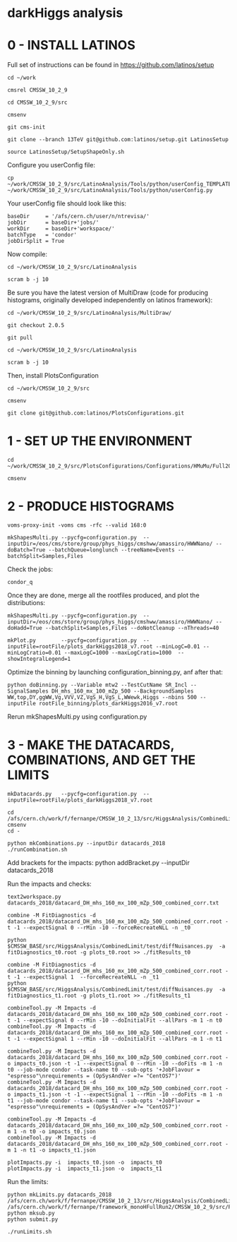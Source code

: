 darkHiggs analysis
======================

# 0 - INSTALL LATINOS

Full set of instructions can be found in https://github.com/latinos/setup

    cd ~/work

    cmsrel CMSSW_10_2_9

    cd CMSSW_10_2_9/src

    cmsenv

    git cms-init

    git clone --branch 13TeV git@github.com:latinos/setup.git LatinosSetup	

    source LatinosSetup/SetupShapeOnly.sh

Configure you userConfig file:

    cp ~/work/CMSSW_10_2_9/src/LatinoAnalysis/Tools/python/userConfig_TEMPLATE.py ~/work/CMSSW_10_2_9/src/LatinoAnalysis/Tools/python/userConfig.py

Your userConfig file should look like this:

    baseDir     = '/afs/cern.ch/user/n/ntrevisa/'
    jobDir      = baseDir+'jobs/'
    workDir     = baseDir+'workspace/'
    batchType   = 'condor'
    jobDirSplit = True

Now compile:

    cd ~/work/CMSSW_10_2_9/src/LatinoAnalysis

    scram b -j 10

Be sure you have the latest version of MultiDraw (code for producing histograms, originally developed independently on latinos framework):

    cd ~/work/CMSSW_10_2_9/src/LatinoAnalysis/MultiDraw/

    git checkout 2.0.5

    git pull

    cd ~/work/CMSSW_10_2_9/src/LatinoAnalysis

    scram b -j 10

Then, install PlotsConfiguration

    cd ~/work/CMSSW_10_2_9/src

    cmsenv

    git clone git@github.com:latinos/PlotsConfigurations.git

# 1 - SET UP THE ENVIRONMENT

    cd ~/work/CMSSW_10_2_9/src/PlotsConfigurations/Configurations/HMuMu/Full2016

    cmsenv

# 2 - PRODUCE HISTOGRAMS
  
    voms-proxy-init -voms cms -rfc --valid 168:0
 
    mkShapesMulti.py --pycfg=configuration.py  --inputDir=/eos/cms/store/group/phys_higgs/cmshww/amassiro/HWWNano/ --doBatch=True --batchQueue=longlunch --treeName=Events --batchSplit=Samples,Files
 
Check the jobs:

    condor_q

Once they are done, merge all the rootfiles produced, and plot the distributions:

    mkShapesMulti.py --pycfg=configuration.py  --inputDir=/eos/cms/store/group/phys_higgs/cmshww/amassiro/HWWNano/ --doHadd=True --batchSplit=Samples,Files --doNotCleanup --nThreads=40
 
    mkPlot.py        --pycfg=configuration.py  --inputFile=rootFile/plots_darkHiggs2018_v7.root --minLogC=0.01 --minLogCratio=0.01 --maxLogC=1000 --maxLogCratio=1000  --showIntegralLegend=1 


Optimize the binning by launching configuration_binning.py, anf after that:

    python doBinning.py --Variable mtw2 --TestCutName SR_Incl --SignalSamples DH_mhs_160_mx_100_mZp_500 --BackgroundSamples WW,top,DY,ggWW,Vg,VVV,VZ,VgS_H,VgS_L,WWewk,Higgs --nbins 500 --inputFile rootFile_binning/plots_darkHiggs2016_v7.root


Rerun mkShapesMulti.py using configuration.py


# 3 - MAKE THE DATACARDS, COMBINATIONS, AND GET THE LIMITS

    mkDatacards.py   --pycfg=configuration.py  --inputFile=rootFile/plots_darkHiggs2018_v7.root    
    
    cd /afs/cern.ch/work/f/fernanpe/CMSSW_10_2_13/src/HiggsAnalysis/CombinedLimit/	
    cmsenv
    cd -
    
    python mkCombinations.py --inputDir datacards_2018
    ./runCombination.sh


Add brackets for the impacts:
    python addBracket.py --inputDir datacards_2018

Run the impacts and checks:

    text2workspace.py datacards_2018/datacard_DH_mhs_160_mx_100_mZp_500_combined_corr.txt

    combine -M FitDiagnostics -d datacards_2018/datacard_DH_mhs_160_mx_100_mZp_500_combined_corr.root -t -1 --expectSignal 0 --rMin -10 --forceRecreateNLL -n _t0

    python $CMSSW_BASE/src/HiggsAnalysis/CombinedLimit/test/diffNuisances.py  -a fitDiagnostics_t0.root -g plots_t0.root >> ./fitResults_t0 

    combine -M FitDiagnostics -d datacards_2018/datacard_DH_mhs_160_mx_100_mZp_500_combined_corr.root -t -1 --expectSignal 1  --forceRecreateNLL -n _t1
    python $CMSSW_BASE/src/HiggsAnalysis/CombinedLimit/test/diffNuisances.py  -a fitDiagnostics_t1.root -g plots_t1.root >> ./fitResults_t1 

    combineTool.py -M Impacts -d datacards_2018/datacard_DH_mhs_160_mx_100_mZp_500_combined_corr.root -t -1 --expectSignal 0 --rMin -10 --doInitialFit --allPars -m 1 -n t0
    combineTool.py -M Impacts -d datacards_2018/datacard_DH_mhs_160_mx_100_mZp_500_combined_corr.root -t -1 --expectSignal 1 --rMin -10 --doInitialFit --allPars -m 1 -n t1

    combineTool.py -M Impacts -d datacards_2018/datacard_DH_mhs_160_mx_100_mZp_500_combined_corr.root -o impacts_t0.json -t -1 --expectSignal 0 --rMin -10 --doFits -m 1 -n t0 --job-mode condor --task-name t0 --sub-opts '+JobFlavour = "espresso"\nrequirements = (OpSysAndVer =?= "CentOS7")'
    combineTool.py -M Impacts -d datacards_2018/datacard_DH_mhs_160_mx_100_mZp_500_combined_corr.root -o impacts_t1.json -t -1 --expectSignal 1 --rMin -10 --doFits -m 1 -n t1 --job-mode condor --task-name t1 --sub-opts '+JobFlavour = "espresso"\nrequirements = (OpSysAndVer =?= "CentOS7")'

    combineTool.py -M Impacts -d datacards_2018/datacard_DH_mhs_160_mx_100_mZp_500_combined_corr.root -m 1 -n t0 -o impacts_t0.json
    combineTool.py -M Impacts -d datacards_2018/datacard_DH_mhs_160_mx_100_mZp_500_combined_corr.root -m 1 -n t1 -o impacts_t1.json

    plotImpacts.py -i  impacts_t0.json -o  impacts_t0
    plotImpacts.py -i  impacts_t1.json -o  impacts_t1

    

Run the limits:

    python mkLimits.py datacards_2018 /afs/cern.ch/work/f/fernanpe/CMSSW_10_2_13/src/HiggsAnalysis/CombinedLimit /afs/cern.ch/work/f/fernanpe/framework_monoHFullRun2/CMSSW_10_2_9/src/PlotsConfigurations/Configurations/monoHWW/Full2018_v7/ 
    python mksub.py 
    python submit.py

    ./runLimits.sh